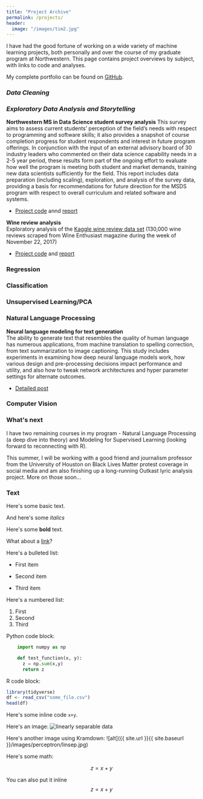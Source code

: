 ```yaml
---
title: "Project Archive"
permalink: /projects/
header:
  image: "/images/tim2.jpg"
---
```


I have had the good fortune of working on a wide variety of machine learning projects, both personally and over the course of my graduate program at Northwestern. This page contains project overviews by subject, with links to code and analyses.

My complete portfolio can be found on [GitHub](https://github.com/clboetticher/). 

### *Data Cleaning*

### *Exploratory Data Analysis and Storytelling*

**Northwestern MS in Data Science student survey analysis**
This survey aims to assess current students’ perception of the field’s needs with respect to programming and software skills; it also provides a snapshot of course completion progress for student respondents and interest in future program offerings. In conjunction with the input of an external advisory board of 30 industry leaders who commented on their data science capability needs in a 2-5 year period, these results form part of the ongoing effort to evaluate how well the program is meeting both student and market demands, training new data scientists sufficiently for the field. This report includes data preparation (including scaling), exploration, and analysis of the survey data, providing a basis for recommendations for future direction for the MSDS program with respect to overall curriculum and related software and systems.
* [Project code](https://github.com/clboetticher/AppliedML/blob/master/MSDS422_A1_Exploring%20and%20Visualizing%20Data.ipynb) annd [report](https://github.com/clboetticher/AppliedML/blob/master/pdfs/A1_report.pdf)

**Wine review analysis**<br>
Exploratory analysis of the [Kaggle wine review data set](https://www.kaggle.com/zynicide/wine-reviews) (130,000 wine reviews scraped from Wine Enthusiast magazine during the week of November 22, 2017)<br>
* [Project code](https://github.com/clboetticher/ExploratoryML/blob/master/MSDS430_Final_Wine%20Reviews.ipynb) and [report](https://github.com/clboetticher/ExploratoryML/blob/master/pdfs/Winerevs_finalpaper.pdf)

### Regression

### Classification

### Unsupervised Learning/PCA

### Natural Language Processing
**Neural language modeling for text generation**<br>
The ability to generate text that resembles the quality of human language has numerous applications, from machine translation to spelling correction, from text summarization to image captioning. This study includes experiments in examining how deep neural language models work, how various design and pre-processing decisions impact performance and utility, and also how to tweak network architectures and hyper parameter settings for alternate outcomes.
* [Detailed post](https://clboetticher.github.io/nlm/)

### Computer Vision

### What's next
I have two remaining courses in my program - Natural Language Processing (a deep dive into theory) and Modeling for Supervised Learning (looking forward to reconnecting with R).

This summer, I will be working with a good friend and journalism professor from the University of Houston on Black Lives Matter protest coverage in social media and am also finishing up a long-running Outkast lyric analysis project. More on those soon...



### Text

Here's some basic text.

And here's some *italics*

Here's some **bold** text.

What about a [link](https://github.com/dataoptimal)?

Here's a bulleted list:
* First item
+ Second item
- Third item

Here's a numbered list:
1. First
2. Second
3. Third

Python code block:
```python
    import numpy as np

    def test_function(x, y):
      z = np.sum(x,y)
      return z
```

R code block:
```r
library(tidyverse)
df <- read_csv("some_file.csv")
head(df)
```

Here's some inline code `x+y`.

Here's an image:
<img src="{{ site.url }}{{ site.baseurl }}/images/perceptron/linsep.jpg" alt="linearly separable data">

Here's another image using Kramdown:
![alt]({{ site.url }}{{ site.baseurl }}/images/perceptron/linsep.jpg)

Here's some math:

$$z=x+y$$

You can also put it inline $$z=x+y$$
